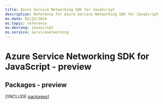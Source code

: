 ```yaml
---
title: Azure Service Networking SDK for JavaScript
description: Reference for Azure Service Networking SDK for JavaScript
ms.date: 02/22/2024
ms.topic: reference
ms.devlang: javascript
ms.service: servicenetworking
---
```

# Azure Service Networking SDK for JavaScript - preview
## Packages - preview
[!INCLUDE [packages](service-networking-index.md)]